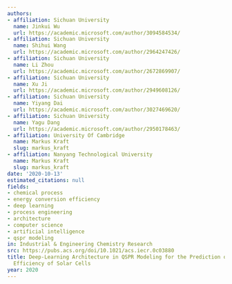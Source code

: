 ```yaml
---
authors:
- affiliation: Sichuan University
  name: Jinkui Wu
  url: https://academic.microsoft.com/author/3094584534/
- affiliation: Sichuan University
  name: Shihui Wang
  url: https://academic.microsoft.com/author/2964247426/
- affiliation: Sichuan University
  name: Li Zhou
  url: https://academic.microsoft.com/author/2672869907/
- affiliation: Sichuan University
  name: Xu Ji
  url: https://academic.microsoft.com/author/2949608126/
- affiliation: Sichuan University
  name: Yiyang Dai
  url: https://academic.microsoft.com/author/3027469620/
- affiliation: Sichuan University
  name: Yagu Dang
  url: https://academic.microsoft.com/author/2950178463/
- affiliation: University Of Cambridge
  name: Markus Kraft
  slug: markus_kraft
- affiliation: Nanyang Technological University
  name: Markus Kraft
  slug: markus_kraft
date: '2020-10-13'
estimated_citations: null
fields:
- chemical process
- energy conversion efficiency
- deep learning
- process engineering
- architecture
- computer science
- artificial intelligence
- qspr modeling
in: Industrial & Engineering Chemistry Research
src: https://pubs.acs.org/doi/10.1021/acs.iecr.0c03880
title: Deep-Learning Architecture in QSPR Modeling for the Prediction of Energy Conversion
  Efficiency of Solar Cells
year: 2020
---
```

